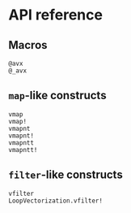 # API reference

## Macros

```@docs
@avx
@_avx
```

## `map`-like constructs

```@docs
vmap
vmap!
vmapnt
vmapnt!
vmapntt
vmapntt!
```

## `filter`-like constructs

```@docs
vfilter
LoopVectorization.vfilter!
```
